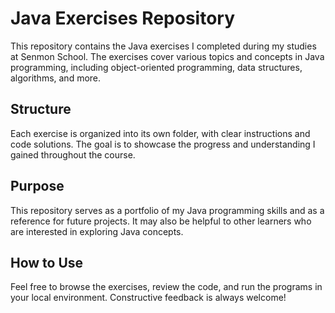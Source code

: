 # Java Exercises Repository

This repository contains the Java exercises I completed during my studies at Senmon School. The exercises cover various topics and concepts in Java programming, including object-oriented programming, data structures, algorithms, and more.

## Structure

Each exercise is organized into its own folder, with clear instructions and code solutions. The goal is to showcase the progress and understanding I gained throughout the course.

## Purpose

This repository serves as a portfolio of my Java programming skills and as a reference for future projects. It may also be helpful to other learners who are interested in exploring Java concepts.

## How to Use

Feel free to browse the exercises, review the code, and run the programs in your local environment. Constructive feedback is always welcome!


